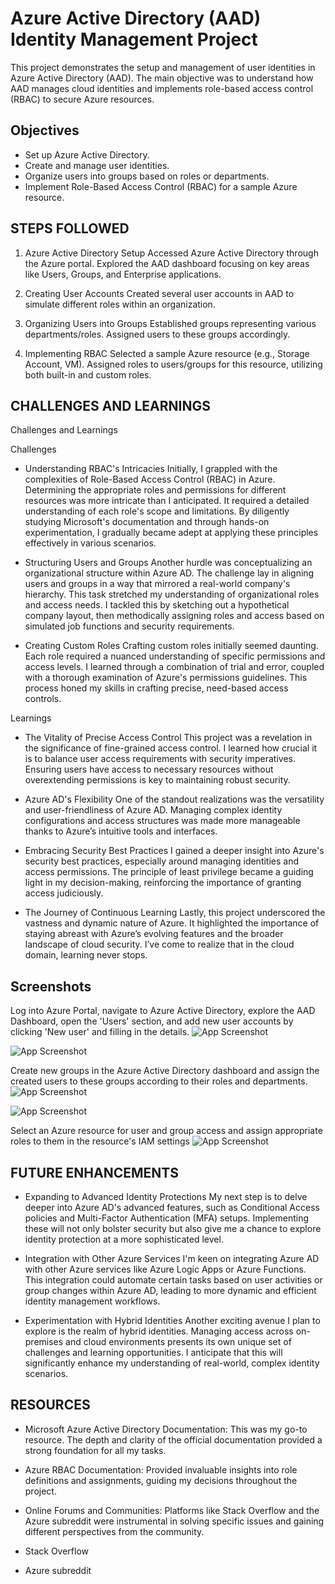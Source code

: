 
# Azure Active Directory (AAD) Identity Management Project


This project demonstrates the setup and management of user identities in Azure Active Directory (AAD). The main objective was to understand how AAD manages cloud identities and implements role-based access control (RBAC) to secure Azure resources.



## Objectives

- Set up Azure Active Directory.
- Create and manage user identities.
- Organize users into groups based on roles or departments.
- Implement Role-Based Access Control (RBAC) for a sample Azure resource.

## STEPS FOLLOWED

1) Azure Active Directory Setup
Accessed Azure Active Directory through the Azure portal.
Explored the AAD dashboard focusing on key areas like Users, Groups, and Enterprise applications.

2) Creating User Accounts
Created several user accounts in AAD to simulate different roles within an organization.

3) Organizing Users into Groups
Established groups representing various departments/roles.
Assigned users to these groups accordingly.

4) Implementing RBAC
Selected a sample Azure resource (e.g., Storage Account, VM).
Assigned roles to users/groups for this resource, utilizing both built-in and custom roles.

## CHALLENGES AND LEARNINGS

Challenges and Learnings

Challenges
- Understanding RBAC's Intricacies
Initially, I grappled with the complexities of Role-Based Access Control (RBAC) in Azure. Determining the appropriate roles and permissions for different resources was more intricate than I anticipated. It required a detailed understanding of each role's scope and limitations. By diligently studying Microsoft's documentation and through hands-on experimentation, I gradually became adept at applying these principles effectively in various scenarios.

- Structuring Users and Groups
Another hurdle was conceptualizing an organizational structure within Azure AD. The challenge lay in aligning users and groups in a way that mirrored a real-world company's hierarchy. This task stretched my understanding of organizational roles and access needs. I tackled this by sketching out a hypothetical company layout, then methodically assigning roles and access based on simulated job functions and security requirements.

- Creating Custom Roles
Crafting custom roles initially seemed daunting. Each role required a nuanced understanding of specific permissions and access levels. I learned through a combination of trial and error, coupled with a thorough examination of Azure's permissions guidelines. This process honed my skills in crafting precise, need-based access controls.

Learnings
- The Vitality of Precise Access Control
This project was a revelation in the significance of fine-grained access control. I learned how crucial it is to balance user access requirements with security imperatives. Ensuring users have access to necessary resources without overextending permissions is key to maintaining robust security.

- Azure AD's Flexibility
One of the standout realizations was the versatility and user-friendliness of Azure AD. Managing complex identity configurations and access structures was made more manageable thanks to Azure’s intuitive tools and interfaces.

- Embracing Security Best Practices
I gained a deeper insight into Azure's security best practices, especially around managing identities and access permissions. The principle of least privilege became a guiding light in my decision-making, reinforcing the importance of granting access judiciously.

- The Journey of Continuous Learning
Lastly, this project underscored the vastness and dynamic nature of Azure. It highlighted the importance of staying abreast with Azure’s evolving features and the broader landscape of cloud security. I’ve come to realize that in the cloud domain, learning never stops.

## Screenshots


Log into Azure Portal, navigate to Azure Active Directory, explore the AAD Dashboard, open the 'Users' section, and add new user accounts by clicking 'New user' and filling in the details.
![App Screenshot](https://drive.google.com/file/d/1f9-q45JThII9P8zCa0Nsd72s6NCvg3Jf/view?usp=drive_link)

![App Screenshot](https://drive.google.com/file/d/1xhSkdyijw_aMQaBiJc1u3fcYj91of8fO/view?usp=drive_link)


Create new groups in the Azure Active Directory dashboard and assign the created users to these groups according to their roles and departments.
![App Screenshot](https://drive.google.com/file/d/1aWNOjerxCcP5Xbf7faf-Kra3wz8kSKAd/view?usp=drive_link)

![App Screenshot](https://drive.google.com/file/d/1rumN1W93qlyv0aZWPxXltKanANe6r15a/view?usp=drive_link)


Select an Azure resource for user and group access and assign appropriate roles to them in the resource's IAM settings
![App Screenshot](https://drive.google.com/file/d/19AjEO0Xkhhooi8zi1-kqKaQL72Po1Wqp/view?usp=drive_link)


## FUTURE ENHANCEMENTS


- Expanding to Advanced Identity Protections
My next step is to delve deeper into Azure AD's advanced features, such as Conditional Access policies and Multi-Factor Authentication (MFA) setups. Implementing these will not only bolster security but also give me a chance to explore identity protection at a more sophisticated level.

- Integration with Other Azure Services
I'm keen on integrating Azure AD with other Azure services like Azure Logic Apps or Azure Functions. This integration could automate certain tasks based on user activities or group changes within Azure AD, leading to more dynamic and efficient identity management workflows.

- Experimentation with Hybrid Identities
Another exciting avenue I plan to explore is the realm of hybrid identities. Managing access across on-premises and cloud environments presents its own unique set of challenges and learning opportunities. I anticipate that this will significantly enhance my understanding of real-world, complex identity scenarios.

## RESOURCES

- Microsoft Azure Active Directory Documentation: This was my go-to resource. The depth and clarity of the official documentation provided a strong foundation for all my tasks.

- Azure RBAC Documentation: Provided invaluable insights into role definitions and assignments, guiding my decisions throughout the project.

- Online Forums and Communities: Platforms like Stack Overflow and the Azure subreddit were instrumental in solving specific issues and gaining different perspectives from the community.

- Stack Overflow

- Azure subreddit
